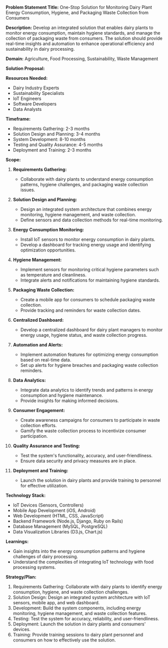 **Problem Statement Title:** One-Stop Solution for Monitoring Dairy Plant Energy Consumption, Hygiene, and Packaging Waste Collection from Consumers

**Description:** Develop an integrated solution that enables dairy plants to monitor energy consumption, maintain hygiene standards, and manage the collection of packaging waste from consumers. The solution should provide real-time insights and automation to enhance operational efficiency and sustainability in dairy processing.

**Domain:** Agriculture, Food Processing, Sustainability, Waste Management

**Solution Proposal:**

**Resources Needed:**
- Dairy Industry Experts
- Sustainability Specialists
- IoT Engineers
- Software Developers
- Data Analysts

**Timeframe:**
- Requirements Gathering: 2-3 months
- Solution Design and Planning: 3-4 months
- System Development: 8-10 months
- Testing and Quality Assurance: 4-5 months
- Deployment and Training: 2-3 months

**Scope:**
1. **Requirements Gathering:**
   - Collaborate with dairy plants to understand energy consumption patterns, hygiene challenges, and packaging waste collection issues.

2. **Solution Design and Planning:**
   - Design an integrated system architecture that combines energy monitoring, hygiene management, and waste collection.
   - Define sensors and data collection methods for real-time monitoring.

3. **Energy Consumption Monitoring:**
   - Install IoT sensors to monitor energy consumption in dairy plants.
   - Develop a dashboard for tracking energy usage and identifying optimization opportunities.

4. **Hygiene Management:**
   - Implement sensors for monitoring critical hygiene parameters such as temperature and cleanliness.
   - Integrate alerts and notifications for maintaining hygiene standards.

5. **Packaging Waste Collection:**
   - Create a mobile app for consumers to schedule packaging waste collection.
   - Provide tracking and reminders for waste collection dates.

6. **Centralized Dashboard:**
   - Develop a centralized dashboard for dairy plant managers to monitor energy usage, hygiene status, and waste collection progress.

7. **Automation and Alerts:**
   - Implement automation features for optimizing energy consumption based on real-time data.
   - Set up alerts for hygiene breaches and packaging waste collection reminders.

8. **Data Analytics:**
   - Integrate data analytics to identify trends and patterns in energy consumption and hygiene maintenance.
   - Provide insights for making informed decisions.

9. **Consumer Engagement:**
   - Create awareness campaigns for consumers to participate in waste collection efforts.
   - Gamify the waste collection process to incentivize consumer participation.

10. **Quality Assurance and Testing:**
    - Test the system's functionality, accuracy, and user-friendliness.
    - Ensure data security and privacy measures are in place.

11. **Deployment and Training:**
    - Launch the solution in dairy plants and provide training to personnel for effective utilization.

**Technology Stack:**
- IoT Devices (Sensors, Controllers)
- Mobile App Development (iOS, Android)
- Web Development (HTML, CSS, JavaScript)
- Backend Framework (Node.js, Django, Ruby on Rails)
- Database Management (MySQL, PostgreSQL)
- Data Visualization Libraries (D3.js, Chart.js)

**Learnings:**
- Gain insights into the energy consumption patterns and hygiene challenges of dairy processing.
- Understand the complexities of integrating IoT technology with food processing systems.

**Strategy/Plan:**
1. Requirements Gathering: Collaborate with dairy plants to identify energy consumption, hygiene, and waste collection challenges.
2. Solution Design: Design an integrated system architecture with IoT sensors, mobile app, and web dashboard.
3. Development: Build the system components, including energy monitoring, hygiene management, and waste collection features.
4. Testing: Test the system for accuracy, reliability, and user-friendliness.
5. Deployment: Launch the solution in dairy plants and consumers' devices.
6. Training: Provide training sessions to dairy plant personnel and consumers on how to effectively use the solution.
